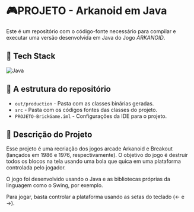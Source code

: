# 🎮PROJETO - Arkanoid em Java

Este é um repositório com o código-fonte necessário para compilar e executar uma versão desenvolvida em Java do Jogo *ARKANOID*.


## 💽 Tech Stack

  ![Java](https://img.shields.io/badge/java-%23ED8B00.svg?style=for-the-badge&logo=java&logoColor=white)

## 📁 A estrutura do repositório

 - `out/production` - Pasta com as classes binárias geradas.
 - `src` - Pasta com os códigos fontes das classes do projeto.
 - `PROJETO-BrickGame.iml` - Configurações da IDE para o projeto.
    
## 📝 Descrição do Projeto
Esse projeto é uma recriação dos jogos arcade Arkanoid e Breakout (lançados em 1986 e 1976, respectivamente). O objetivo do jogo é destruir todos os blocos na tela usando uma bola que quica em uma plataforma controlada pelo jogador.

O jogo foi desenvolvido usando o Java e as bibliotecas próprias da linguagem como o Swing, por exemplo.

Para jogar, basta controlar a plataforma usando as setas do teclado (← e →).
 
